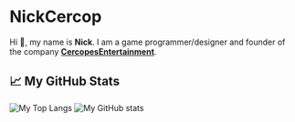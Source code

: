 # NickCercop
Hi 👋, my name is **Nick**. I am a game programmer/designer and founder of the company **[CercopesEntertainment](https://github.com/CercopesEntertainment)**.

<!--
**NickCercop/NickCercop** is a ✨ _special_ ✨ repository because its `README.md` (this file) appears on your GitHub profile.

Here are some ideas to get you started:

- 🔭 I’m currently working on ...
- 🌱 I’m currently learning ...
- 👯 I’m looking to collaborate on ...
- 🤔 I’m looking for help with ...
- 💬 Ask me about ...
- 📫 How to reach me: ...
- 😄 Pronouns: ...
- ⚡ Fun fact: ...
-->


## &#x1f4c8; My GitHub Stats
![My Top Langs](https://github-readme-stats.vercel.app/api/top-langs/?username=NickCercop&hide=md,txt&count_private=true&theme=dark&layout=compact&show_icons=true)
![My GitHub stats](https://github-readme-stats.vercel.app/api?username=NickCercop&count_private=true&theme=dark&show_icons=true&hide=stars)
